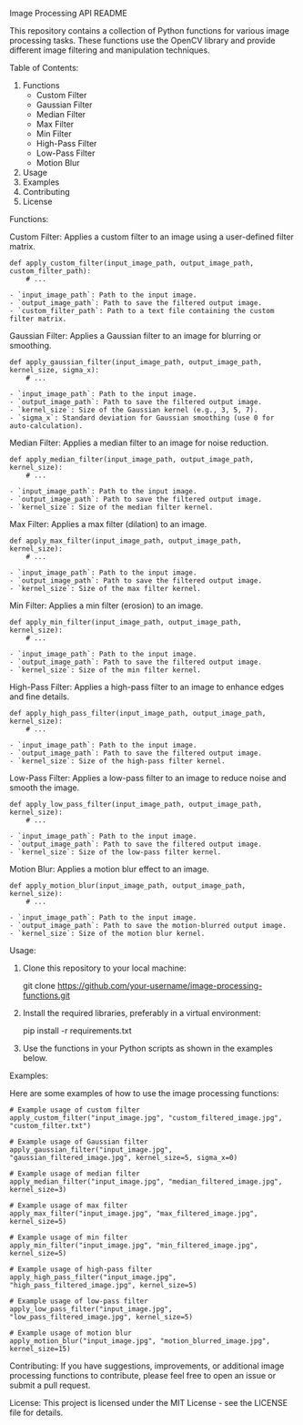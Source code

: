Image Processing API README

This repository contains a collection of Python functions for various image processing tasks. These functions use the OpenCV library and provide different image filtering and manipulation techniques.

Table of Contents:
1. Functions
    - Custom Filter
    - Gaussian Filter
    - Median Filter
    - Max Filter
    - Min Filter
    - High-Pass Filter
    - Low-Pass Filter
    - Motion Blur
2. Usage
3. Examples
4. Contributing
5. License

Functions:

Custom Filter:
Applies a custom filter to an image using a user-defined filter matrix.

    def apply_custom_filter(input_image_path, output_image_path, custom_filter_path):
        # ...

    - `input_image_path`: Path to the input image.
    - `output_image_path`: Path to save the filtered output image.
    - `custom_filter_path`: Path to a text file containing the custom filter matrix.

Gaussian Filter:
Applies a Gaussian filter to an image for blurring or smoothing.

    def apply_gaussian_filter(input_image_path, output_image_path, kernel_size, sigma_x):
        # ...

    - `input_image_path`: Path to the input image.
    - `output_image_path`: Path to save the filtered output image.
    - `kernel_size`: Size of the Gaussian kernel (e.g., 3, 5, 7).
    - `sigma_x`: Standard deviation for Gaussian smoothing (use 0 for auto-calculation).

Median Filter:
Applies a median filter to an image for noise reduction.

    def apply_median_filter(input_image_path, output_image_path, kernel_size):
        # ...

    - `input_image_path`: Path to the input image.
    - `output_image_path`: Path to save the filtered output image.
    - `kernel_size`: Size of the median filter kernel.

Max Filter:
Applies a max filter (dilation) to an image.

    def apply_max_filter(input_image_path, output_image_path, kernel_size):
        # ...

    - `input_image_path`: Path to the input image.
    - `output_image_path`: Path to save the filtered output image.
    - `kernel_size`: Size of the max filter kernel.

Min Filter:
Applies a min filter (erosion) to an image.

    def apply_min_filter(input_image_path, output_image_path, kernel_size):
        # ...

    - `input_image_path`: Path to the input image.
    - `output_image_path`: Path to save the filtered output image.
    - `kernel_size`: Size of the min filter kernel.

High-Pass Filter:
Applies a high-pass filter to an image to enhance edges and fine details.

    def apply_high_pass_filter(input_image_path, output_image_path, kernel_size):
        # ...

    - `input_image_path`: Path to the input image.
    - `output_image_path`: Path to save the filtered output image.
    - `kernel_size`: Size of the high-pass filter kernel.

Low-Pass Filter:
Applies a low-pass filter to an image to reduce noise and smooth the image.

    def apply_low_pass_filter(input_image_path, output_image_path, kernel_size):
        # ...

    - `input_image_path`: Path to the input image.
    - `output_image_path`: Path to save the filtered output image.
    - `kernel_size`: Size of the low-pass filter kernel.

Motion Blur:
Applies a motion blur effect to an image.

    def apply_motion_blur(input_image_path, output_image_path, kernel_size):
        # ...

    - `input_image_path`: Path to the input image.
    - `output_image_path`: Path to save the motion-blurred output image.
    - `kernel_size`: Size of the motion blur kernel.

Usage:
1. Clone this repository to your local machine:

    git clone https://github.com/your-username/image-processing-functions.git

2. Install the required libraries, preferably in a virtual environment:

    pip install -r requirements.txt

3. Use the functions in your Python scripts as shown in the examples below.

Examples:

Here are some examples of how to use the image processing functions:

    # Example usage of custom filter
    apply_custom_filter("input_image.jpg", "custom_filtered_image.jpg", "custom_filter.txt")

    # Example usage of Gaussian filter
    apply_gaussian_filter("input_image.jpg", "gaussian_filtered_image.jpg", kernel_size=5, sigma_x=0)

    # Example usage of median filter
    apply_median_filter("input_image.jpg", "median_filtered_image.jpg", kernel_size=3)

    # Example usage of max filter
    apply_max_filter("input_image.jpg", "max_filtered_image.jpg", kernel_size=5)

    # Example usage of min filter
    apply_min_filter("input_image.jpg", "min_filtered_image.jpg", kernel_size=5)

    # Example usage of high-pass filter
    apply_high_pass_filter("input_image.jpg", "high_pass_filtered_image.jpg", kernel_size=5)

    # Example usage of low-pass filter
    apply_low_pass_filter("input_image.jpg", "low_pass_filtered_image.jpg", kernel_size=5)

    # Example usage of motion blur
    apply_motion_blur("input_image.jpg", "motion_blurred_image.jpg", kernel_size=15)

Contributing:
If you have suggestions, improvements, or additional image processing functions to contribute, please feel free to open an issue or submit a pull request.

License:
This project is licensed under the MIT License - see the LICENSE file for details.
